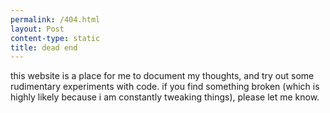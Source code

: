 ```yaml
---
permalink: /404.html
layout: Post
content-type: static
title: dead end
---
```


this website is a place for me to document my thoughts, and try out some rudimentary experiments with code. if you find something broken (which is highly likely because i am constantly tweaking things), please let me know.

